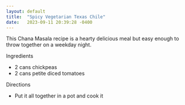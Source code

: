 ```yaml
---
layout: default
title:  "Spicy Vegetarian Texas Chile"
date:   2023-09-11 20:39:28 -0400
---
```


This Chana Masala recipe is a hearty delicious meal but easy enough to throw together on a weekday night.

Ingredients
- 2 cans chickpeas
- 2 cans petite diced tomatoes

Directions
- Put it all together in a pot and cook it